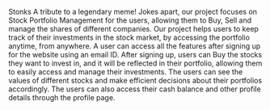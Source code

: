 Stonks
A tribute to a legendary meme! Jokes apart, our project focuses on Stock Portfolio Management for the users, allowing them to Buy, Sell and manage the shares of different companies. Our project helps users to keep track of their investments in the stock market, by accessing the portfolio anytime, from anywhere. A user can access all the features after signing up for the website using an email ID. After signing up, users can Buy the stocks they want to invest in, and it will be reflected in their portfolio, allowing them to easily access and manage their investments. The users can see the values of different stocks and make efficient decisions about their portfolios accordingly. The users can also access their cash balance and other profile details through the profile page.
